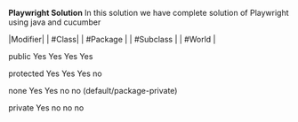 **Playwright Solution**
In this solution we have complete solution of Playwright using java and cucumber

|Modifier|    | #Class|  | #Package |  | #Subclass |    | #World |

public      Yes     Yes     Yes      Yes

protected   Yes     Yes     Yes      no

none        Yes     Yes     no       no
(default/package-private)

private     Yes     no      no       no